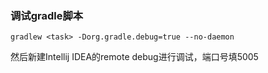 ### 调试gradle脚本
```
gradlew <task> -Dorg.gradle.debug=true --no-daemon
```
然后新建Intellij IDEA的remote debug进行调试，端口号填5005

